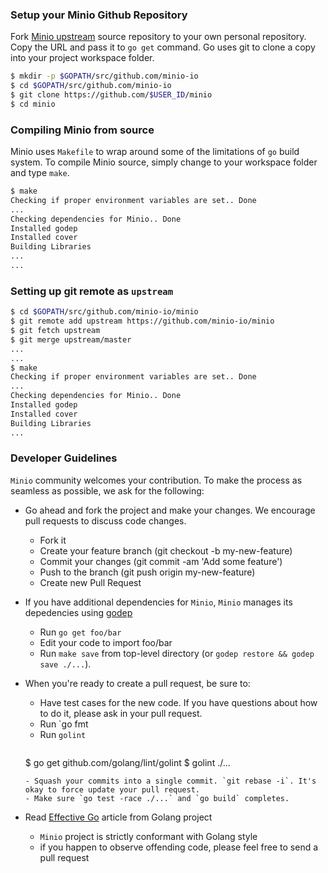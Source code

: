 ### Setup your Minio Github Repository
Fork [Minio upstream](https://github.com/Minio-io/minio/fork) source repository to your own personal repository. Copy the URL and pass it to ``go get`` command. Go uses git to clone a copy into your project workspace folder.
```sh
$ mkdir -p $GOPATH/src/github.com/minio-io
$ cd $GOPATH/src/github.com/minio-io
$ git clone https://github.com/$USER_ID/minio
$ cd minio
```

### Compiling Minio from source
Minio uses ``Makefile`` to wrap around some of the limitations of ``go`` build system. To compile Minio source, simply change to your workspace folder and type ``make``.
```sh
$ make
Checking if proper environment variables are set.. Done
...
Checking dependencies for Minio.. Done
Installed godep
Installed cover
Building Libraries
...
...
```

### Setting up git remote as ``upstream``
```sh
$ cd $GOPATH/src/github.com/minio-io/minio
$ git remote add upstream https://github.com/minio-io/minio
$ git fetch upstream
$ git merge upstream/master
...
...
$ make
Checking if proper environment variables are set.. Done
...
Checking dependencies for Minio.. Done
Installed godep
Installed cover
Building Libraries
...
```

###  Developer Guidelines
``Minio`` community welcomes your contribution. To make the process as seamless as possible, we ask for the following:
* Go ahead and fork the project and make your changes. We encourage pull requests to discuss code changes.
    - Fork it
    - Create your feature branch (git checkout -b my-new-feature)
    - Commit your changes (git commit -am 'Add some feature')
    - Push to the branch (git push origin my-new-feature)
    - Create new Pull Request

* If you have additional dependencies for ``Minio``, ``Minio`` manages its depedencies using [godep](https://github.com/tools/godep)
    - Run `go get foo/bar`
    - Edit your code to import foo/bar
    - Run `make save` from top-level directory (or `godep restore && godep save ./...`).
* When you're ready to create a pull request, be sure to:
    - Have test cases for the new code. If you have questions about how to do it, please ask in your pull request.
    - Run `go fmt
    - Run `golint`
        ```
	$ go get github.com/golang/lint/golint
	$ golint ./...
	```
    - Squash your commits into a single commit. `git rebase -i`. It's okay to force update your pull request.
    - Make sure `go test -race ./...` and `go build` completes.
* Read [Effective Go](https://github.com/golang/go/wiki/CodeReviewComments) article from Golang project
    - `Minio` project is strictly conformant with Golang style
    - if you happen to observe offending code, please feel free to send a pull request

